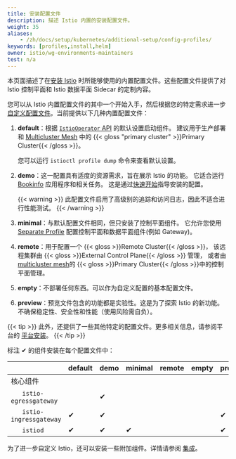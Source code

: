 ```yaml
---
title: 安装配置文件
description: 描述 Istio 内置的安装配置文件。
weight: 35
aliases:
    - /zh/docs/setup/kubernetes/additional-setup/config-profiles/
keywords: [profiles,install,helm]
owner: istio/wg-environments-maintainers
test: n/a
---
```


本页面描述了在[安装 Istio](/zh/docs/setup/install/istioctl/) 时所能够使用的内置配置文件。这些配置文件提供了对 Istio 控制平面和 Istio 数据平面 Sidecar 的定制内容。

您可以从 Istio 内置配置文件的其中一个开始入手，然后根据您的特定需求进一步[自定义配置文件](/zh/docs/setup/additional-setup/customize-installation/)。当前提供以下几种内置配置文件：

1. **default**：根据 [`IstioOperator` API](/zh/docs/reference/config/istio.operator.v1alpha1/) 的默认设置启动组件。
    建议用于生产部署和 [Multicluster Mesh](/zh/docs/ops/deployment/deployment-models/#multiple-clusters) 中的 {{< gloss "primary cluster" >}}Primary Cluster{{< /gloss >}}。

    您可以运行 `istioctl profile dump` 命令来查看默认设置。

1. **demo**：这一配置具有适度的资源需求，旨在展示 Istio 的功能。
    它适合运行 [Bookinfo](/zh/docs/examples/bookinfo/) 应用程序和相关任务。
    这是通过[快速开始](/zh/docs/setup/getting-started/)指导安装的配置。

    {{< warning >}}
    此配置文件启用了高级别的追踪和访问日志，因此不适合进行性能测试。
    {{< /warning >}}

1. **minimal**：与默认配置文件相同，但只安装了控制平面组件。
    它允许您使用 [Separate Profile](/zh/docs/setup/additional-setup/gateway/#deploying-a-gateway) 配置控制平面和数据平面组件(例如 Gateway)。

1. **remote**：用于配置一个 {{< gloss >}}Remote Cluster{{< /gloss >}}，
    该远程集群由 {{< gloss >}}External Control Plane{{< /gloss >}} 管理， 
    或者由 [multicluster mesh](/zh/docs/ops/deployment/deployment-models/#multiple-clusters)的 
    {{< gloss >}}Primary Cluster{{< /gloss >}}中的控制平面管理。

1. **empty**：不部署任何东西。可以作为自定义配置的基本配置文件。

1. **preview**：预览文件包含的功能都是实验性。这是为了探索 Istio 的新功能。不确保稳定性、安全性和性能（使用风险需自负）。

{{< tip >}}
此外，还提供了一些其他特定的配置文件。更多相关信息，请参阅平台的 [平台安装](/zh/docs/setup/platform-setup)。
{{< /tip >}}

标注 &#x2714; 的组件安装在每个配置文件中：

|     | default | demo | minimal | remote | empty | preview |
| --- | --- | --- | --- | --- | --- | --- |
| 核心组件 | | | | | | | |
| &nbsp;&nbsp;&nbsp;&nbsp;&nbsp;&nbsp;`istio-egressgateway` | | &#x2714; | | | | | | |
| &nbsp;&nbsp;&nbsp;&nbsp;&nbsp;&nbsp;`istio-ingressgateway` | &#x2714; | &#x2714; | | | | &#x2714; |
| &nbsp;&nbsp;&nbsp;&nbsp;&nbsp;&nbsp;`istiod` | &#x2714; | &#x2714; | &#x2714; | | | &#x2714; |

为了进一步自定义 Istio，还可以安装一些附加组件。详情请参阅 [集成](/zh/docs/ops/integrations)。
